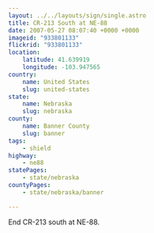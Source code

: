 ```yaml
---
layout: ../../layouts/sign/single.astro
title: CR-213 South at NE-88
date: 2007-05-27 08:07:40 +0000 +0000
imageid: "933801133"
flickrid: "933801133"
location:
    latitude: 41.639919
    longitude: -103.947565
country:
    name: United States
    slug: united-states
state:
    name: Nebraska
    slug: nebraska
county:
    name: Banner County
    slug: banner
tags:
    - shield
highway:
    - ne88
statePages:
    - state/nebraska
countyPages:
    - state/nebraska/banner

---
```

End CR-213 south at NE-88.